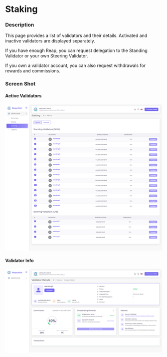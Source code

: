 # Staking

### Description

This page provides a list of validators and their details. Activated and inactive validators are displayed separately.

If you have enough Reap, you can request delegation to the Standing Validator or your own Steering Validator.

If you own a validator account, you can also request withdrawals for rewards and commissions.

### Screen Shot

#### Active Validators

![](<../../../.gitbook/assets/image (4).png>)

#### Validator Info

![](<../../../.gitbook/assets/image (7).png>)





